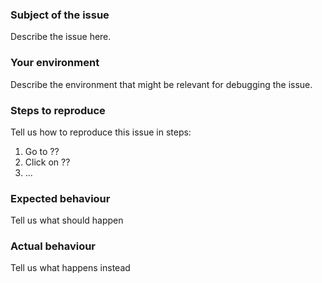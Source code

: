 ### Subject of the issue

Describe the issue here.

### Your environment

Describe the environment that might be relevant for debugging the issue.

### Steps to reproduce

Tell us how to reproduce this issue in steps:

1. Go to ??
2. Click on ??
3. ...

### Expected behaviour

Tell us what should happen

### Actual behaviour

Tell us what happens instead

